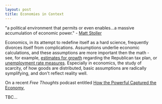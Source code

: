 ```yaml
---
layout: post
title: Economies in Context
---
```

"a political environment that permits or even enables...a massive accumulation of economic power." - [Matt Stoller](https://newrepublic.com/article/143595/return-monopoly-amazon-rise-business-tycoon-white-house-democrats-return-party-trust-busting-roots) <!--excerpt-->

Economics, in its attempt to redefine itself as a hard science, frequently divorces itself from complications. Assumptions underlie economic calculations, and these assumptions are more important then the math - see, for example, [estimates for growth](https://www.nytimes.com/2017/12/11/opinion/mnuchin-paul-ryan-taxes.html) regarding the Republican tax plan, or [unemployment rate measures](https://www.investopedia.com/articles/investing/080415/true-unemployment-rate-u6-vs-u3.asp). Especially in economics, the study of scarcity, of how goods are distributed, basic assumptions are radically symplifying, and don't reflect reality well.

On a recent *Free Thoughts* podcast entitled [How the Powerful Captured the Economy](https://www.libertarianism.org/media/free-thoughts/how-powerful-captured-economy), 

TBC...
